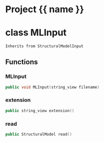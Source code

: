 <script setup>
import {useRoute} from 'vitepress'
const {path} = useRoute()
const tokens = path.split('/')
const words = tokens[2].split('-');
for (let i = 0; i < words.length; i++) {
    words[i] = words[i].charAt(0).toUpperCase() + words[i].slice(1);
    words[i] = words[i].replace('geode', 'Geode')
}
const name = words.join('-');
</script>
# Project {{ name }}

# class MLInput


```cpp
Inherits from StructuralModelInput
```



## Functions

### MLInput

```cpp
public void MLInput(string_view filename)
```


### extension

```cpp
public string_view extension()
```


### read

```cpp
public StructuralModel read()
```




